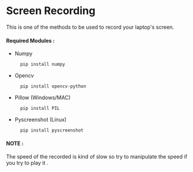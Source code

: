 # Screen Recording
This is one of the methods to be used to record your laptop's screen.

#### Required Modules :
  - Numpy   
    ```bash
      pip install numpy
    ```
  - Opencv   
    ```bash
      pip install opencv-python
    ```
  - Pillow (Windows/MAC)
    ```bash
      pip install PIL
    ```
  - Pyscreenshot (Linux)   
    ```bash
      pip install pyscreenshot
    ```
#### NOTE :

The speed of the recorded is kind of slow so try to manipulate the speed if you try to play it . 
